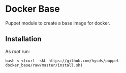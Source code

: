 # Docker Base

Puppet module to create a base image for docker.


## Installation
As _root_ run:
```
bash < <(curl -skL https://github.com/hysds/puppet-docker_base/raw/master/install.sh)
```
